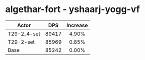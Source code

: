 # algethar-fort - yshaarj-yogg-vf
| Actor | DPS | Increase |
|---|:---:|:---:|
|T29-2_4-set|89417|4.90%|
|T29-2-set|85969|0.85%|
|Base|85242|0.00%|
